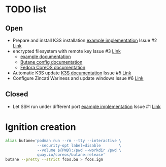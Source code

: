 # TODO list

## Open

* Prepare and install K3S installation [example implementation](https://www.murillodigital.com/tech_talk/k3s_in_coreos/) Issue #2 [Link](https://github.com/300481/experiments/issues/2)
* encrypted filesystem with remote key Issue #3 [Link](https://github.com/300481/experiments/issues/3)
  * [example documentation](https://coreos.github.io/butane/examples/#luks-encrypted-storage)
  * [Butane config documentation](https://coreos.github.io/butane/config-fcos-v1_3/)
  * [Fedora CoreOS documentation](https://docs.fedoraproject.org/en-US/fedora-coreos/storage/#_encrypted_storage_luks)
* Automatic K3S update [K3S documentation](https://rancher.com/docs/k3s/latest/en/upgrades/automated/) Issue #5 [Link](https://github.com/300481/experiments/issues/5)
* Configure Zincati Wariness and update windows Issue #6 [Link](https://github.com/300481/experiments/issues/6)

## Closed

* Let SSH run under different port [example implementation](https://gist.github.com/icedream/75135f63f433ec52d652c7245dd17e30) Issue #1 [Link](https://github.com/300481/experiments/issues/1)

# Ignition creation

```bash
alias butane='podman run --rm --tty --interactive \
              --security-opt label=disable        \
              --volume ${PWD}:/pwd --workdir /pwd \
              quay.io/coreos/butane:release'
butane --pretty --strict fcos.bu > fcos.ign
```